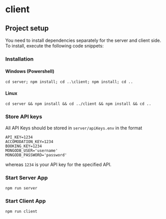 # client

## Project setup
You need to install dependencies separately for the server and client side. To install, execute the following code snippets:
### Installation
#### Windows (Powershell)
```
cd server; npm install; cd ..\client; npm install; cd ..
```

#### Linux
```
cd server && npm install && cd ../client && npm install && cd ..
```

### Store API keys
All API Keys should be stored in `server/apiKeys.env` in the format 
```
API_KEY=1234
ACCOMODATION_KEY=1234
BOOKING_KEY=1234
MONGODB_USER='username'
MONGODB_PASSWORD='password'
```
whereas `1234` is your API key for the specified API.

### Start Server App
```
npm run server
```

### Start Client App
```
npm run client
```